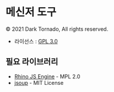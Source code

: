 # 메신저 도구
© 2021 Dark Tornado, All rights reserved.

* 라이선스 : [GPL 3.0](LICENSE)

## 필요 라이브러리
* [Rhino JS Engine](https://github.com/mozilla/rhino) - MPL 2.0
* [jsoup](https://jsoup.org/) - MIT License

